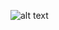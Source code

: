 ![alt text](https://camo.githubusercontent.com/de8ac9f96c50b0ea5067b678943d1b90cae2d53a5a19b932cc07af6f33444bbf/68747470733a2f2f6d656469612e74656e6f722e636f6d2f695643694d39573763765941414141642f77656c636f6d652e676966?raw=true)
